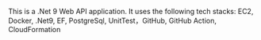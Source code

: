 This is a .Net 9 Web API application. It uses the following tech stacks:
EC2, Docker, .Net9, EF, PostgreSql, UnitTest，GitHub, GitHub Action, CloudFormation           